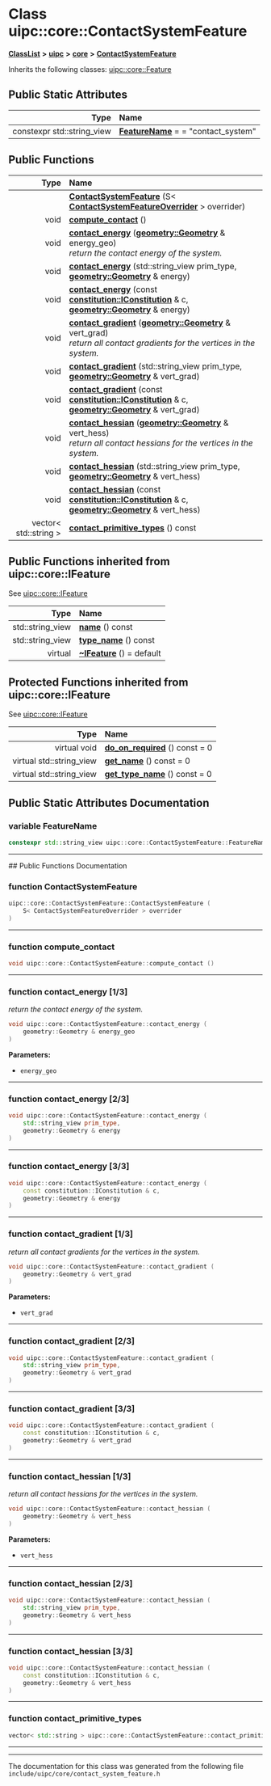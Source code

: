 

# Class uipc::core::ContactSystemFeature



[**ClassList**](annotated.md) **>** [**uipc**](namespaceuipc.md) **>** [**core**](namespaceuipc_1_1core.md) **>** [**ContactSystemFeature**](classuipc_1_1core_1_1_contact_system_feature.md)








Inherits the following classes: [uipc::core::Feature](classuipc_1_1core_1_1_feature.md)
































## Public Static Attributes

| Type | Name |
| ---: | :--- |
|  constexpr std::string\_view | [**FeatureName**](#variable-featurename)   = = "contact\_system"<br> |










































## Public Functions

| Type | Name |
| ---: | :--- |
|   | [**ContactSystemFeature**](#function-contactsystemfeature) (S&lt; [**ContactSystemFeatureOverrider**](classuipc_1_1core_1_1_contact_system_feature_overrider.md) &gt; overrider) <br> |
|  void | [**compute\_contact**](#function-compute_contact) () <br> |
|  void | [**contact\_energy**](#function-contact_energy-13) ([**geometry::Geometry**](classuipc_1_1geometry_1_1_geometry.md) & energy\_geo) <br>_return the contact energy of the system._  |
|  void | [**contact\_energy**](#function-contact_energy-23) (std::string\_view prim\_type, [**geometry::Geometry**](classuipc_1_1geometry_1_1_geometry.md) & energy) <br> |
|  void | [**contact\_energy**](#function-contact_energy-33) (const [**constitution::IConstitution**](classuipc_1_1constitution_1_1_i_constitution.md) & c, [**geometry::Geometry**](classuipc_1_1geometry_1_1_geometry.md) & energy) <br> |
|  void | [**contact\_gradient**](#function-contact_gradient-13) ([**geometry::Geometry**](classuipc_1_1geometry_1_1_geometry.md) & vert\_grad) <br>_return all contact gradients for the vertices in the system._  |
|  void | [**contact\_gradient**](#function-contact_gradient-23) (std::string\_view prim\_type, [**geometry::Geometry**](classuipc_1_1geometry_1_1_geometry.md) & vert\_grad) <br> |
|  void | [**contact\_gradient**](#function-contact_gradient-33) (const [**constitution::IConstitution**](classuipc_1_1constitution_1_1_i_constitution.md) & c, [**geometry::Geometry**](classuipc_1_1geometry_1_1_geometry.md) & vert\_grad) <br> |
|  void | [**contact\_hessian**](#function-contact_hessian-13) ([**geometry::Geometry**](classuipc_1_1geometry_1_1_geometry.md) & vert\_hess) <br>_return all contact hessians for the vertices in the system._  |
|  void | [**contact\_hessian**](#function-contact_hessian-23) (std::string\_view prim\_type, [**geometry::Geometry**](classuipc_1_1geometry_1_1_geometry.md) & vert\_hess) <br> |
|  void | [**contact\_hessian**](#function-contact_hessian-33) (const [**constitution::IConstitution**](classuipc_1_1constitution_1_1_i_constitution.md) & c, [**geometry::Geometry**](classuipc_1_1geometry_1_1_geometry.md) & vert\_hess) <br> |
|  vector&lt; std::string &gt; | [**contact\_primitive\_types**](#function-contact_primitive_types) () const<br> |




## Public Functions inherited from uipc::core::IFeature

See [uipc::core::IFeature](classuipc_1_1core_1_1_i_feature.md)

| Type | Name |
| ---: | :--- |
|  std::string\_view | [**name**](classuipc_1_1core_1_1_i_feature.md#function-name) () const<br> |
|  std::string\_view | [**type\_name**](classuipc_1_1core_1_1_i_feature.md#function-type_name) () const<br> |
| virtual  | [**~IFeature**](classuipc_1_1core_1_1_i_feature.md#function-ifeature) () = default<br> |








































































## Protected Functions inherited from uipc::core::IFeature

See [uipc::core::IFeature](classuipc_1_1core_1_1_i_feature.md)

| Type | Name |
| ---: | :--- |
| virtual void | [**do\_on\_required**](classuipc_1_1core_1_1_i_feature.md#function-do_on_required) () const = 0<br> |
| virtual std::string\_view | [**get\_name**](classuipc_1_1core_1_1_i_feature.md#function-get_name) () const = 0<br> |
| virtual std::string\_view | [**get\_type\_name**](classuipc_1_1core_1_1_i_feature.md#function-get_type_name) () const = 0<br> |








## Public Static Attributes Documentation




### variable FeatureName 

```C++
constexpr std::string_view uipc::core::ContactSystemFeature::FeatureName;
```




<hr>
## Public Functions Documentation




### function ContactSystemFeature 

```C++
uipc::core::ContactSystemFeature::ContactSystemFeature (
    S< ContactSystemFeatureOverrider > overrider
) 
```




<hr>



### function compute\_contact 

```C++
void uipc::core::ContactSystemFeature::compute_contact () 
```




<hr>



### function contact\_energy [1/3]

_return the contact energy of the system._ 
```C++
void uipc::core::ContactSystemFeature::contact_energy (
    geometry::Geometry & energy_geo
) 
```





**Parameters:**


* `energy_geo` 




        

<hr>



### function contact\_energy [2/3]

```C++
void uipc::core::ContactSystemFeature::contact_energy (
    std::string_view prim_type,
    geometry::Geometry & energy
) 
```




<hr>



### function contact\_energy [3/3]

```C++
void uipc::core::ContactSystemFeature::contact_energy (
    const constitution::IConstitution & c,
    geometry::Geometry & energy
) 
```




<hr>



### function contact\_gradient [1/3]

_return all contact gradients for the vertices in the system._ 
```C++
void uipc::core::ContactSystemFeature::contact_gradient (
    geometry::Geometry & vert_grad
) 
```





**Parameters:**


* `vert_grad` 




        

<hr>



### function contact\_gradient [2/3]

```C++
void uipc::core::ContactSystemFeature::contact_gradient (
    std::string_view prim_type,
    geometry::Geometry & vert_grad
) 
```




<hr>



### function contact\_gradient [3/3]

```C++
void uipc::core::ContactSystemFeature::contact_gradient (
    const constitution::IConstitution & c,
    geometry::Geometry & vert_grad
) 
```




<hr>



### function contact\_hessian [1/3]

_return all contact hessians for the vertices in the system._ 
```C++
void uipc::core::ContactSystemFeature::contact_hessian (
    geometry::Geometry & vert_hess
) 
```





**Parameters:**


* `vert_hess` 




        

<hr>



### function contact\_hessian [2/3]

```C++
void uipc::core::ContactSystemFeature::contact_hessian (
    std::string_view prim_type,
    geometry::Geometry & vert_hess
) 
```




<hr>



### function contact\_hessian [3/3]

```C++
void uipc::core::ContactSystemFeature::contact_hessian (
    const constitution::IConstitution & c,
    geometry::Geometry & vert_hess
) 
```




<hr>



### function contact\_primitive\_types 

```C++
vector< std::string > uipc::core::ContactSystemFeature::contact_primitive_types () const
```




<hr>

------------------------------
The documentation for this class was generated from the following file `include/uipc/core/contact_system_feature.h`


